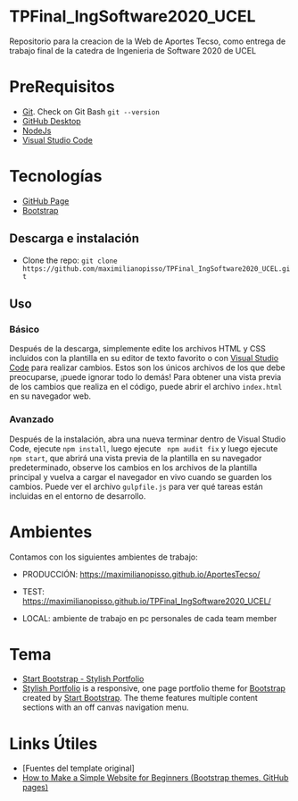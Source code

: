 # TPFinal_IngSoftware2020_UCEL
Repositorio para la creacion de la Web de Aportes Tecso, como entrega de trabajo final de la catedra de Ingenieria de Software 2020 de UCEL 

# PreRequisitos
* [Git](https://docs.github.com/en/free-pro-team@latest/github/getting-started-with-github/set-up-git#setting-up-git). Check on Git Bash `git --version`
* [GitHub Desktop](https://desktop.github.com/)
* [NodeJs](https://nodejs.org/en/download/)
* [Visual Studio Code](https://code.visualstudio.com/)

# Tecnologías
* [GitHub Page](https://pages.github.com/)
* [Bootstrap](https://getbootstrap.com/)


## Descarga e instalación

* Clone the repo: `git clone https://github.com/maximilianopisso/TPFinal_IngSoftware2020_UCEL.git`


## Uso

### Básico

Después de la descarga, simplemente edite los archivos HTML y CSS incluidos con la plantilla en su editor de texto favorito o con [Visual Studio Code](https://code.visualstudio.com/) para realizar cambios. Estos son los únicos archivos de los que debe preocuparse, ¡puede ignorar todo lo demás! Para obtener una vista previa de los cambios que realiza en el código, puede abrir el archivo `index.html` 
en su navegador web.

### Avanzado
Después de la instalación, abra una nueva terminar dentro de Visual Studio Code, ejecute `npm install`, luego ejecute ` npm audit fix` y luego ejecute ` npm start`, que abrirá una vista previa de la plantilla en su navegador predeterminado, observe los cambios en los archivos de la plantilla principal y vuelva a cargar el navegador en vivo cuando se guarden los cambios. Puede ver el archivo `gulpfile.js` para ver qué tareas están incluidas en el entorno de desarrollo.

# Ambientes

Contamos con los siguientes ambientes de trabajo:

* PRODUCCIÓN: https://maximilianopisso.github.io/AportesTecso/

* TEST: https://maximilianopisso.github.io/TPFinal_IngSoftware2020_UCEL/

* LOCAL: ambiente de trabajo en pc personales de cada team member

# Tema
* [Start Bootstrap - Stylish Portfolio](https://startbootstrap.com/themes/stylish-portfolio/)
* [Stylish Portfolio](https://startbootstrap.com/themes/stylish-portfolio/) is a responsive, one page portfolio theme for [Bootstrap](https://getbootstrap.com/) created by [Start Bootstrap](https://startbootstrap.com/). The theme features multiple content sections with an off canvas navigation menu.

# Links Útiles
* [Fuentes del template original]
* [How to Make a Simple Website for Beginners (Bootstrap themes, GitHub pages)](https://www.youtube.com/watch?v=dKDMt04wZrk&feature=youtu.be&ab_channel=CassidyMorgan)
